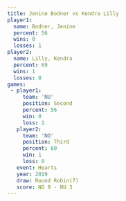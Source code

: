 ```yaml
---
title: Jenine Bodner vs Kendra Lilly
player1:              
  name: Bodner, Jenine
  percent: 56         
  wins: 0             
  losses: 1           
player2:              
  name: Lilly, Kendra 
  percent: 69         
  wins: 1             
  losses: 0           
games:
 - player1:          
     team: 'NU'      
     position: Second
     percent: 56     
     win: 0          
     loss: 1         
   player2:         
     team: 'NO'     
     position: Third
     percent: 69    
     win: 1         
     loss: 0        
   event: Hearts       
   year: 2019          
   draw: Round Robin(7)
   score: NO 9 - NU 3  
---
```

